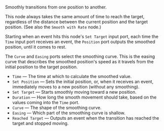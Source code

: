 Smoothly transitions from one position to another. 

This node always takes the same amount of time to reach the target, regardless of the distance between the current position and the target position.  (See also the `Smooth with Rate` node.)

Starting when an event hits this node's `Set Target` input port, each time the `Time` input port receives an event, the `Position` port outputs the smoothed position, until it comes to rest.

The `Curve` and `Easing` ports select the smoothing curve. This is the easing curve that describes the smoothed position's speed as it travels from the initial position to the target position.

   - `Time` — The time at which to calculate the smoothed value.
   - `Set Position` — Sets the initial position, or, when it receives an event, immediately moves to a new position (without any smoothing).
   - `Set Target` — Starts smoothly moving toward a new position.
   - `Duration` — How long the smooth movement should take, based on the values coming into the `Time` port.
   - `Curve` — The shape of the smoothing curve.
   - `Easing` — Which part of the smoothing curve is shallow.
   - `Reached Target` — Outputs an event when the transition has reached the target and stopped moving.
